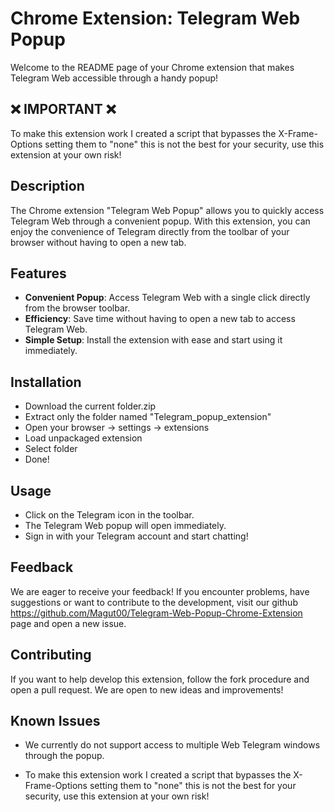
# Chrome Extension: Telegram Web Popup

Welcome to the README page of your Chrome extension that makes Telegram Web accessible through a handy popup!


## ❌ IMPORTANT ❌

To make this extension work I created a script that bypasses the X-Frame-Options setting them to "none" this is not the best for your security, use this extension at your own risk!
## Description

The Chrome extension "Telegram Web Popup" allows you to quickly access Telegram Web through a convenient popup. With this extension, you can enjoy the convenience of Telegram directly from the toolbar of your browser without having to open a new tab.


## Features

- __Convenient Popup__: Access Telegram Web with a single click directly from the browser toolbar.
- __Efficiency__: Save time without having to open a new tab to access Telegram Web.
- __Simple Setup__: Install the extension with ease and start using it immediately.



## Installation

- Download the current folder.zip
- Extract only the folder named "Telegram_popup_extension" 
- Open your browser -> settings -> extensions
- Load  unpackaged extension
- Select folder 
- Done!


    
## Usage

- Click on the Telegram icon in the toolbar.
- The Telegram Web popup will open immediately.
- Sign in with your Telegram account and start chatting!


## Feedback

We are eager to receive your feedback! If you encounter problems, have suggestions or want to contribute to the development, visit our github https://github.com/Magut00/Telegram-Web-Popup-Chrome-Extension page and open a new issue.


## Contributing

If you want to help develop this extension, follow the fork procedure and open a pull request. We are open to new ideas and improvements!
## Known Issues

- We currently do not support access to multiple Web Telegram windows through the popup.

- To make this extension work I created a script that bypasses the X-Frame-Options setting them to "none" this is not the best for your security, use this extension at your own risk!